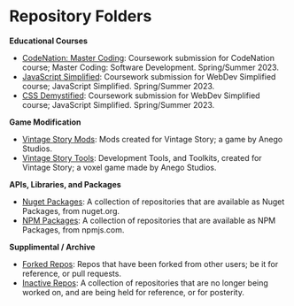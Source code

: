 # Repository Folders

**Educational Courses**
 * [CodeNation: Master Coding](https://github.com/orgs/M46-CodeNation/repositories): Coursework submission for CodeNation course; Master Coding: Software Development. Spring/Summer 2023.
 * [JavaScript Simplified](https://github.com/PCM-JavaScript-Simplified/repositories): Coursework submission for WebDev Simplified course; JavaScript Simplified. Spring/Summer 2023.
 * [CSS Demystified](https://github.com/PCM-CSS-Demystified/repositories): Coursework submission for WebDev Simplified course; JavaScript Simplified. Spring/Summer 2023.

**Game Modification**
 * [Vintage Story Mods](https://github.com/orgs/ApacheTech-VintageStory-Mods/repositories): Mods created for Vintage Story; a game by Anego Studios.
 * [Vintage Story Tools](https://github.com/orgs/ApacheTech-VintageStory-Tools/repositories): Development Tools, and Toolkits, created for Vintage Story; a voxel game made by Anego Studios.

**APIs, Libraries, and Packages**
 * [Nuget Packages](https://github.com/orgs/ApacheTech-Nuget-Packages/repositories): A collection of repositories that are available as Nuget Packages, from nuget.org.
 * [NPM Packages](https://github.com/orgs/ApacheTech-NPM-Packages/repositories): A collection of repositories that are available as NPM Packages, from npmjs.com.

**Supplimental / Archive**
 * [Forked Repos](https://github.com/orgs/ApacheTech-Forked-Repos/repositories): Repos that have been forked from other users; be it for reference, or pull requests.
 * [Inactive Repos](https://github.com/orgs/ApacheTech-Inactive-Repos/repositories): A collection of repositories that are no longer being worked on, and are being held for reference, or for posterity.
